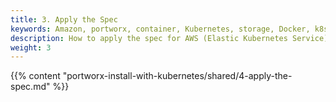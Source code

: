 ```yaml
---
title: 3. Apply the Spec
keywords: Amazon, portworx, container, Kubernetes, storage, Docker, k8s, pv, persistent disk, eks
description: How to apply the spec for AWS (Elastic Kubernetes Service).
weight: 3
---
```


{{% content "portworx-install-with-kubernetes/shared/4-apply-the-spec.md" %}}
